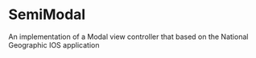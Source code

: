 SemiModal
=========

An implementation of a Modal view controller that based on the National Geographic IOS application 